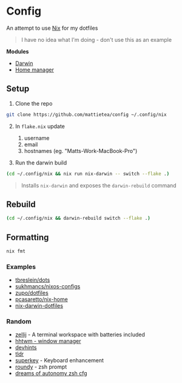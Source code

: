 # Config

An attempt to use [Nix](https://nixos.org/download/) for my dotfiles

> I have no idea what I'm doing - don't use this as an example

**Modules**

- [Darwin](https://github.com/LnL7/nix-darwin)
- [Home manager](https://github.com/nix-community/home-manager)

## Setup

1. Clone the repo

```sh
git clone https://github.com/mattietea/config ~/.config/nix
```

2. In `flake.nix` update

   1. username
   2. email
   3. hostnames (eg. "Matts-Work-MacBook-Pro")

1. Run the darwin build

```sh
(cd ~/.config/nix && nix run nix-darwin -- switch --flake .)
```

> Installs `nix-darwin` and exposes the `darwin-rebuild` command

## Rebuild

```sh
(cd ~/.config/nix && darwin-rebuild switch --flake .)
```

## Formatting

```sh
nix fmt
```

### Examples

- [tbreslein/dots](https://github.com/tbreslein/dots/blob/main/flake.nix)
- [sukhmancs/nixos-configs](https://github.com/sukhmancs/nixos-configs)
- [zupo/dotfiles](https://github.com/zupo/dotfiles/blob/main/flake.nix)
- [pcasaretto/nix-home](https://github.com/pcasaretto/nix-home)
- [nix-darwin-dotfiles](https://github.com/shaunsingh/nix-darwin-dotfiles)

### Random

- [zellij](https://github.com/zellij-org/zellij) - A terminal workspace with batteries included
- [hhtwm - window manager](https://github.com/szymonkaliski/hhtwm)
- [devhints](https://devhints.io)
- [tldr](https://github.com/tldr-pages/tldr?tab=readme-ov-file)
- [superkey](https://superkey.app/) - Keyboard enhancement
- [roundy](https://github.com/nullxception/roundy) - zsh prompt
- [dreams of autonomy zsh cfg](https://www.youtube.com/watch?v=ud7YxC33Z3w)
